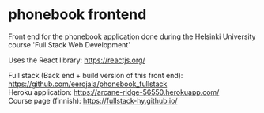 # phonebook frontend
Front end for the phonebook application done during the Helsinki University course 'Full Stack Web Development'  

Uses the React library: https://reactjs.org/

Full stack (Back end + build version of this front end): https://github.com/eerojala/phonebook_fullstack  
Heroku application: https://arcane-ridge-56550.herokuapp.com/  
Course page (finnish): https://fullstack-hy.github.io/  

